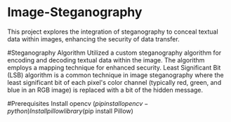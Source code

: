 # Image-Steganography
This project explores the integration of steganography to conceal textual data within images, enhancing the security of data transfer.

#Steganography Algorithm
Utilized a custom steganography algorithm for encoding and decoding textual data within the image. The algorithm employs a mapping technique for enhanced security. Least Significant Bit (LSB) algorithm is a common technique in image steganography where the least significant bit of each pixel's color channel (typically red, green, and blue in an RGB image) is replaced with a bit of the hidden message.

#Prerequisites
Install opencv ($pip install opencv-python)
Install pillow library ($pip install Pillow)


